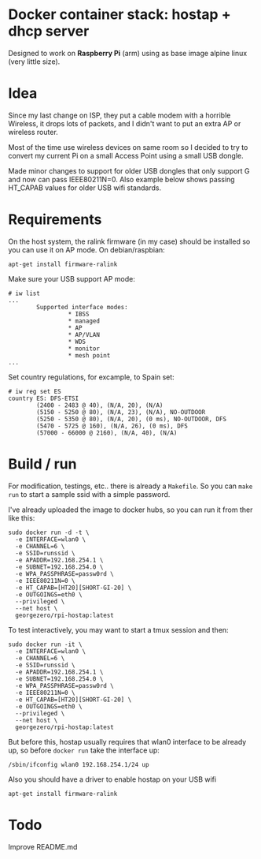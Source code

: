 # Docker container stack: hostap + dhcp server 

Designed to work on **Raspberry Pi** (arm) using as base image alpine linux (very little size).

# Idea


Since my last change on ISP, they put a cable modem with a horrible Wireless, it drops lots of packets, and I didn't want to put an extra AP or wireless router. 

Most of the time use wireless devices on same room so I decided to try to convert my current Pi on a small Access Point using a small USB dongle.

Made minor changes to support for older USB dongles that only support G and now can pass IEEE80211N=0.  Also example below shows passing HT_CAPAB values for older USB wifi standards.

# Requirements

On the host system, the ralink firmware (in my case) should be installed so you can use it on AP mode. On debian/raspbian:

```
apt-get install firmware-ralink
```

Make sure your USB support AP mode:

```
# iw list
...
        Supported interface modes:
                 * IBSS
                 * managed
                 * AP
                 * AP/VLAN
                 * WDS
                 * monitor
                 * mesh point
...
```

Set country regulations, for excample, to Spain set:

```
# iw reg set ES
country ES: DFS-ETSI
        (2400 - 2483 @ 40), (N/A, 20), (N/A)
        (5150 - 5250 @ 80), (N/A, 23), (N/A), NO-OUTDOOR
        (5250 - 5350 @ 80), (N/A, 20), (0 ms), NO-OUTDOOR, DFS
        (5470 - 5725 @ 160), (N/A, 26), (0 ms), DFS
        (57000 - 66000 @ 2160), (N/A, 40), (N/A)
```

# Build / run

For modification, testings, etc.. there is already a `Makefile`. So you can `make run` to start a sample ssid with a simple password.

I've already uploaded the image to docker hubs, so you can run it from ther like this:

```
sudo docker run -d -t \
  -e INTERFACE=wlan0 \
  -e CHANNEL=6 \
  -e SSID=runssid \
  -e APADDR=192.168.254.1 \
  -e SUBNET=192.168.254.0 \
  -e WPA_PASSPHRASE=passw0rd \
  -e IEEE80211N=0 \
  -e HT_CAPAB=[HT20][SHORT-GI-20] \
  -e OUTGOINGS=eth0 \
  --privileged \
  --net host \
  georgezero/rpi-hostap:latest
```

To test interactively, you may want to start a tmux session and then:
```
sudo docker run -it \
  -e INTERFACE=wlan0 \
  -e CHANNEL=6 \
  -e SSID=runssid \
  -e APADDR=192.168.254.1 \
  -e SUBNET=192.168.254.0 \
  -e WPA_PASSPHRASE=passw0rd \
  -e IEEE80211N=0 \
  -e HT_CAPAB=[HT20][SHORT-GI-20] \
  -e OUTGOINGS=eth0 \
  --privileged \
  --net host \
  georgezero/rpi-hostap:latest
```

But before this, hostap usually requires that wlan0 interface to be already up, so before `docker run` take the interface up:

```
/sbin/ifconfig wlan0 192.168.254.1/24 up
```

Also you should have a driver to enable hostap on your USB wifi

```
apt-get install firmware-ralink
```

# Todo 

Improve README.md

